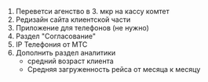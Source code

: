 1. Переветси агенство в 3. мкр на кассу комтет
2. Редизайн сайта клиентской части
3. Приложение для телефонов (не нужно)
4. Раздел "Согласование"
5. IP Телефония от МТС
6. Дополнить раздел аналитики
   - средний возраст клиента
   - Средняя загруженность рейса от месяца к месяцу